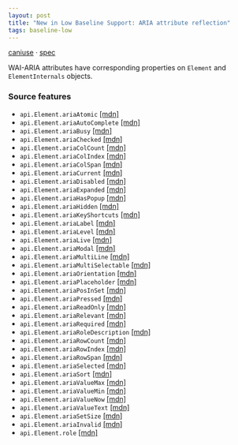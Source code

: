 ```yaml
---
layout: post
title: "New in Low Baseline Support: ARIA attribute reflection"
tags: baseline-low
---
```


[caniuse](https://caniuse.com/?search=aria-attribute-reflection) · [spec](https://w3c.github.io/aria/#accessibilityroleandproperties-correspondence)

WAI-ARIA attributes have corresponding properties on `Element` and `ElementInternals` objects.

### Source features

- ``api.Element.ariaAtomic`` [[mdn]](https://developer.mozilla.org/en-US/search?q=api.Element.ariaAtomic)
- ``api.Element.ariaAutoComplete`` [[mdn]](https://developer.mozilla.org/en-US/search?q=api.Element.ariaAutoComplete)
- ``api.Element.ariaBusy`` [[mdn]](https://developer.mozilla.org/en-US/search?q=api.Element.ariaBusy)
- ``api.Element.ariaChecked`` [[mdn]](https://developer.mozilla.org/en-US/search?q=api.Element.ariaChecked)
- ``api.Element.ariaColCount`` [[mdn]](https://developer.mozilla.org/en-US/search?q=api.Element.ariaColCount)
- ``api.Element.ariaColIndex`` [[mdn]](https://developer.mozilla.org/en-US/search?q=api.Element.ariaColIndex)
- ``api.Element.ariaColSpan`` [[mdn]](https://developer.mozilla.org/en-US/search?q=api.Element.ariaColSpan)
- ``api.Element.ariaCurrent`` [[mdn]](https://developer.mozilla.org/en-US/search?q=api.Element.ariaCurrent)
- ``api.Element.ariaDisabled`` [[mdn]](https://developer.mozilla.org/en-US/search?q=api.Element.ariaDisabled)
- ``api.Element.ariaExpanded`` [[mdn]](https://developer.mozilla.org/en-US/search?q=api.Element.ariaExpanded)
- ``api.Element.ariaHasPopup`` [[mdn]](https://developer.mozilla.org/en-US/search?q=api.Element.ariaHasPopup)
- ``api.Element.ariaHidden`` [[mdn]](https://developer.mozilla.org/en-US/search?q=api.Element.ariaHidden)
- ``api.Element.ariaKeyShortcuts`` [[mdn]](https://developer.mozilla.org/en-US/search?q=api.Element.ariaKeyShortcuts)
- ``api.Element.ariaLabel`` [[mdn]](https://developer.mozilla.org/en-US/search?q=api.Element.ariaLabel)
- ``api.Element.ariaLevel`` [[mdn]](https://developer.mozilla.org/en-US/search?q=api.Element.ariaLevel)
- ``api.Element.ariaLive`` [[mdn]](https://developer.mozilla.org/en-US/search?q=api.Element.ariaLive)
- ``api.Element.ariaModal`` [[mdn]](https://developer.mozilla.org/en-US/search?q=api.Element.ariaModal)
- ``api.Element.ariaMultiLine`` [[mdn]](https://developer.mozilla.org/en-US/search?q=api.Element.ariaMultiLine)
- ``api.Element.ariaMultiSelectable`` [[mdn]](https://developer.mozilla.org/en-US/search?q=api.Element.ariaMultiSelectable)
- ``api.Element.ariaOrientation`` [[mdn]](https://developer.mozilla.org/en-US/search?q=api.Element.ariaOrientation)
- ``api.Element.ariaPlaceholder`` [[mdn]](https://developer.mozilla.org/en-US/search?q=api.Element.ariaPlaceholder)
- ``api.Element.ariaPosInSet`` [[mdn]](https://developer.mozilla.org/en-US/search?q=api.Element.ariaPosInSet)
- ``api.Element.ariaPressed`` [[mdn]](https://developer.mozilla.org/en-US/search?q=api.Element.ariaPressed)
- ``api.Element.ariaReadOnly`` [[mdn]](https://developer.mozilla.org/en-US/search?q=api.Element.ariaReadOnly)
- ``api.Element.ariaRelevant`` [[mdn]](https://developer.mozilla.org/en-US/search?q=api.Element.ariaRelevant)
- ``api.Element.ariaRequired`` [[mdn]](https://developer.mozilla.org/en-US/search?q=api.Element.ariaRequired)
- ``api.Element.ariaRoleDescription`` [[mdn]](https://developer.mozilla.org/en-US/search?q=api.Element.ariaRoleDescription)
- ``api.Element.ariaRowCount`` [[mdn]](https://developer.mozilla.org/en-US/search?q=api.Element.ariaRowCount)
- ``api.Element.ariaRowIndex`` [[mdn]](https://developer.mozilla.org/en-US/search?q=api.Element.ariaRowIndex)
- ``api.Element.ariaRowSpan`` [[mdn]](https://developer.mozilla.org/en-US/search?q=api.Element.ariaRowSpan)
- ``api.Element.ariaSelected`` [[mdn]](https://developer.mozilla.org/en-US/search?q=api.Element.ariaSelected)
- ``api.Element.ariaSort`` [[mdn]](https://developer.mozilla.org/en-US/search?q=api.Element.ariaSort)
- ``api.Element.ariaValueMax`` [[mdn]](https://developer.mozilla.org/en-US/search?q=api.Element.ariaValueMax)
- ``api.Element.ariaValueMin`` [[mdn]](https://developer.mozilla.org/en-US/search?q=api.Element.ariaValueMin)
- ``api.Element.ariaValueNow`` [[mdn]](https://developer.mozilla.org/en-US/search?q=api.Element.ariaValueNow)
- ``api.Element.ariaValueText`` [[mdn]](https://developer.mozilla.org/en-US/search?q=api.Element.ariaValueText)
- ``api.Element.ariaSetSize`` [[mdn]](https://developer.mozilla.org/en-US/search?q=api.Element.ariaSetSize)
- ``api.Element.ariaInvalid`` [[mdn]](https://developer.mozilla.org/en-US/search?q=api.Element.ariaInvalid)
- ``api.Element.role`` [[mdn]](https://developer.mozilla.org/en-US/search?q=api.Element.role)
